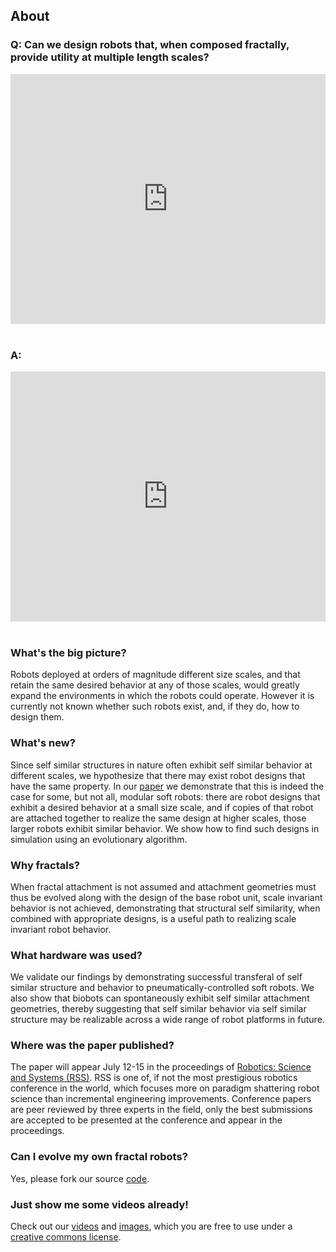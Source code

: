 ## About


### Q: Can we design robots that, when composed fractally, provide utility at multiple length scales?
<iframe width="100%" height="400" src="https://www.youtube.com/embed/peygRQBmzGY" frameborder="0" allowfullscreen></iframe>
<br><br>

### A: 
<iframe width="100%" height="400" src="https://www.youtube.com/embed/WkjuMfOl5UA" frameborder="0" allowfullscreen></iframe>
<br><br>

### What's the big picture?
Robots deployed at orders of magnitude different size scales, and that retain the same desired behavior at any of those scales, 
would greatly expand the environments in which the robots could operate.
However it is currently not known whether such robots exist, and, if they do, how to design them.
<br>

### What's new?
Since self similar structures in nature often exhibit self similar behavior at different scales, we hypothesize that there may exist robot designs that have the same property. 
In our [paper](/paper) we demonstrate that this is indeed the case for some, but not all, modular soft robots: 
there are robot designs that exhibit a desired behavior at a small size scale, and if copies of that robot are attached together to realize the same design at higher scales, those larger robots exhibit similar behavior. 
We show how to find such designs in simulation using an evolutionary algorithm.
<br>

### Why fractals?
When fractal attachment is not assumed and attachment geometries must thus be evolved along with the design of the base robot unit, scale invariant behavior is not achieved, demonstrating that structural self similarity, when combined with appropriate designs, is a useful path to realizing scale invariant robot behavior.
<br>

### What hardware was used?
We validate our findings by demonstrating successful transferal of self similar structure and behavior to pneumatically-controlled soft robots. 
We also show that biobots can spontaneously exhibit self similar attachment geometries, thereby suggesting that self similar behavior via self similar structure may be realizable across a wide range of robot platforms in future.
<br>

### Where was the paper published?
The paper will appear July 12-15 in the proceedings of [Robotics: Science and Systems (RSS)](https://roboticsconference.org/).
RSS is one of, if not the most prestigious robotics conference in the world, which focuses more on paradigm shattering robot science than incremental engineering improvements.
Conference papers are peer reviewed by three experts in the field, only the best submissions are accepted to be presented at the conference and appear in the proceedings.
<br>

### Can I evolve my own fractal robots?
Yes, please fork our source [code](/code).
<br>

### Just show me some videos already!
Check out our [videos](/videos) and [images](/images), which you are free to use under a [creative commons license](http://creativecommons.org/licenses/by/4.0/).
<br>


